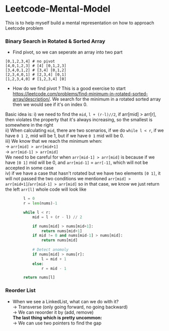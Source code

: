 # Leetcode-Mental-Model
This is to help myself build a mental representation on how to approach Leetcode problem


### Binary Search in Rotated & Sorted Array
* Find pivot, so we can seperate an array into two part
```
[0,1,2,3,4] # no pivot
[4,0,1,2,3] # [4] [0,1,2,3]
[3,4,0,1,2] # [3,4] [0,1,2]
[2,3,4,0,1] # [2,3,4] [0,1]
[1,2,3,4,0] # [1,2,3,4] [0]
```
* How do we find pivot ?
This is a good exercise to start https://leetcode.com/problems/find-minimum-in-rotated-sorted-array/description/. We search for the minimum in a rotated sorted array then we would see if it's on index 0.

Basic idea is:
i) we need to find the `mid`, `l + (r-l)//2`, if arr[mid] > arr[r], then violates the property that it's always increasing, so the smallest is somewhere in the right </br>
ii) When calculating `mid`, there are two scenarios, if we do `while l < r`, if we have `0 1 2`, mid will be 1, but if we have `0 1` mid will be 0. </br>
iii) We know that we reach the minimum when: </br>
-> `arr[mid] > arr[mid+1]` </br>
-> `arr[mid-1] > arr[mid]` </br>
We need to be careful for when `arr[mid-1] > arr[mid]` is because if we have `[0 1]` mid will be 0, and `arr[mid-1]` = `arr[-1]`, which will not be accepted in some case </br> 
iv) if we have a case that hasn't rotated but we have two elements `[0 1]`, it will not passed the two conditions we mentioned `arr[mid] > arr[mid+1]`/`arr[mid-1] > arr[mid]` so in that case, we know we just return the left `arr[l]`
whole code will look like
``` python
        l = 0
        r = len(nums)-1

        while l < r:
            mid = l + (r - l) // 2

            if nums[mid] > nums[mid+1]:
                return nums[mid+1]
            if mid != 0 and nums[mid-1] > nums[mid]:
                return nums[mid] 
            
            # Detect anomoly
            if nums[mid] > nums[r]:
                l = mid + 1
            else:
                r = mid - 1

        return nums[l]
```

### Reorder List
* When we see a LinkedList, what can we do with it? </br>
-> Transverse (only going forward, no going backward) </br>
-> We can reoorder it by (add, remove) </br>
**The last thing which is pretty uncommon:** </br>
-> We can use two pointers to find the gap
